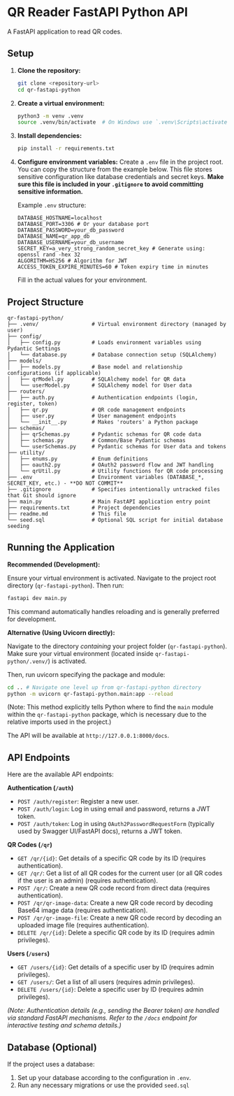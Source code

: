 # QR Reader FastAPI Python API

A FastAPI application to read QR codes.

## Setup

1.  **Clone the repository:**
    ```bash
    git clone <repository-url>
    cd qr-fastapi-python
    ```

2.  **Create a virtual environment:**
    ```bash
    python3 -m venv .venv
    source .venv/bin/activate  # On Windows use `.venv\Scripts\activate`
    ```

3.  **Install dependencies:**
    ```bash
    pip install -r requirements.txt
    ```

4.  **Configure environment variables:**
    Create a `.env` file in the project root. You can copy the structure from the example below. This file stores sensitive configuration like database credentials and secret keys. **Make sure this file is included in your `.gitignore` to avoid committing sensitive information.**

    Example `.env` structure:
    ```dotenv
    DATABASE_HOSTNAME=localhost
    DATABASE_PORT=3306 # Or your database port
    DATABASE_PASSWORD=your_db_password
    DATABASE_NAME=qr_app_db
    DATABASE_USERNAME=your_db_username
    SECRET_KEY=a_very_strong_random_secret_key # Generate using: openssl rand -hex 32
    ALGORITHM=HS256 # Algorithm for JWT
    ACCESS_TOKEN_EXPIRE_MINUTES=60 # Token expiry time in minutes
    ```
    Fill in the actual values for your environment.

## Project Structure

```
qr-fastapi-python/
├── .venv/                 # Virtual environment directory (managed by user)
├── config/
│   ├── config.py          # Loads environment variables using Pydantic Settings
│   └── database.py        # Database connection setup (SQLAlchemy)
├── models/
│   ├── models.py          # Base model and relationship configurations (if applicable)
│   ├── qrModel.py         # SQLAlchemy model for QR data
│   └── userModel.py       # SQLAlchemy model for User data
├── routers/
│   ├── auth.py            # Authentication endpoints (login, register, token)
│   ├── qr.py              # QR code management endpoints
│   ├── user.py            # User management endpoints
│   └── __init__.py        # Makes 'routers' a Python package
├── schemas/
│   ├── qrSchemas.py       # Pydantic schemas for QR code data
│   ├── schemas.py         # Common/Base Pydantic schemas
│   └── userSchemas.py     # Pydantic schemas for User data and tokens
├── utility/
│   ├── enums.py           # Enum definitions
│   ├── oauth2.py          # OAuth2 password flow and JWT handling
│   └── qrUtil.py          # Utility functions for QR code processing
├── .env                   # Environment variables (DATABASE_*, SECRET_KEY, etc.) - **DO NOT COMMIT**
├── .gitignore             # Specifies intentionally untracked files that Git should ignore
├── main.py                # Main FastAPI application entry point
├── requirements.txt       # Project dependencies
├── readme.md              # This file
└── seed.sql               # Optional SQL script for initial database seeding
```

## Running the Application

**Recommended (Development):**

Ensure your virtual environment is activated. Navigate to the project root directory (`qr-fastapi-python`). Then run:

```bash
fastapi dev main.py
```
This command automatically handles reloading and is generally preferred for development.

**Alternative (Using Uvicorn directly):**

Navigate to the directory *containing* your project folder (`qr-fastapi-python`). Make sure your virtual environment (located inside `qr-fastapi-python/.venv/`) is activated.

Then, run uvicorn specifying the package and module:

```bash
cd .. # Navigate one level up from qr-fastapi-python directory
python -m uvicorn qr-fastapi-python.main:app --reload
```

(Note: This method explicitly tells Python where to find the `main` module within the `qr-fastapi-python` package, which is necessary due to the relative imports used in the project.)

The API will be available at `http://127.0.0.1:8000/docs`.

## API Endpoints

Here are the available API endpoints:

**Authentication (`/auth`)**

*   `POST /auth/register`: Register a new user.
*   `POST /auth/login`: Log in using email and password, returns a JWT token.
*   `POST /auth/token`: Log in using `OAuth2PasswordRequestForm` (typically used by Swagger UI/FastAPI docs), returns a JWT token.

**QR Codes (`/qr`)**

*   `GET /qr/{id}`: Get details of a specific QR code by its ID (requires authentication).
*   `GET /qr/`: Get a list of all QR codes for the current user (or all QR codes if the user is an admin) (requires authentication).
*   `POST /qr/`: Create a new QR code record from direct data (requires authentication).
*   `POST /qr/qr-image-data`: Create a new QR code record by decoding Base64 image data (requires authentication).
*   `POST /qr/qr-image-file`: Create a new QR code record by decoding an uploaded image file (requires authentication).
*   `DELETE /qr/{id}`: Delete a specific QR code by its ID (requires admin privileges).

**Users (`/users`)**

*   `GET /users/{id}`: Get details of a specific user by ID (requires admin privileges).
*   `GET /users/`: Get a list of all users (requires admin privileges).
*   `DELETE /users/{id}`: Delete a specific user by ID (requires admin privileges).

*(Note: Authentication details (e.g., sending the Bearer token) are handled via standard FastAPI mechanisms. Refer to the `/docs` endpoint for interactive testing and schema details.)*

## Database (Optional)

If the project uses a database:

1.  Set up your database according to the configuration in `.env`.
2.  Run any necessary migrations or use the provided `seed.sql`